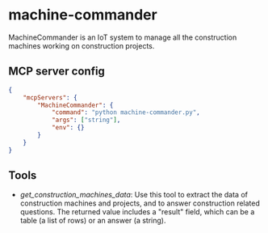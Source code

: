 # machine-commander
MachineCommander is an IoT system to manage all the construction machines working on construction projects.

## MCP server config
```json
{
    "mcpServers": {
        "MachineCommander": {
            "command": "python machine-commander.py",
            "args": ["string"],
            "env": {}
        }
    }
}
```

## Tools
* _get_construction_machines_data_: Use this tool to extract the data of construction machines and projects, and to answer construction related questions. The returned value includes a "result" field, which can be a table (a list of rows) or an answer (a string).

